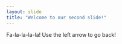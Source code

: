 ```yaml
---
layout: slide
title: "Welcome to our second slide!"
---
```

Fa-la-la-la-la!
Use the left arrow to go back!
